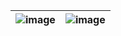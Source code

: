 |![image](https://github.com/user-attachments/assets/3dfd009f-c03e-461e-b10a-6d024048d00c)|![image](https://github.com/user-attachments/assets/72018e09-a738-4269-987a-a536e228075f)|
|---|---|

